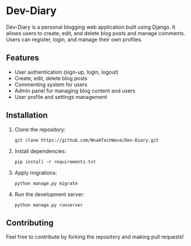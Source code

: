 # Dev-Diary

Dev-Diary is a personal blogging web application built using Django. It allows users to create, edit, and delete blog posts and manage comments. Users can register, login, and manage their own profiles.

## Features
- User authentication (sign-up, login, logout)
- Create, edit, delete blog posts
- Commenting system for users
- Admin panel for managing blog content and users
- User profile and settings management

## Installation

1. Clone the repository:
    ```
    git clone https://github.com/NnamTechWave/Dev-Diary.git
    ```

2. Install dependencies:
    ```
    pip install -r requirements.txt
    ```

3. Apply migrations:
    ```
    python manage.py migrate
    ```

4. Run the development server:
    ```
    python manage.py runserver
    ```

## Contributing
Feel free to contribute by forking the repository and making pull requests!

